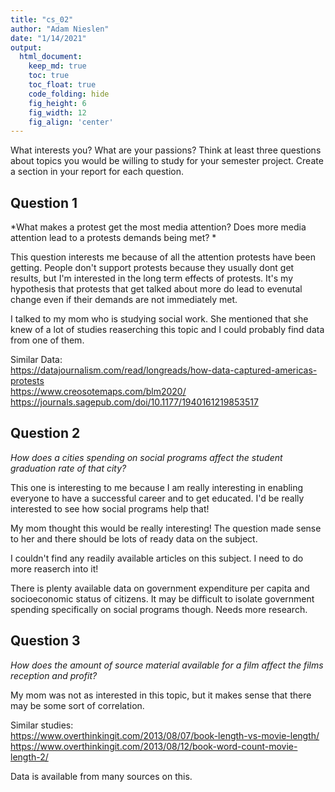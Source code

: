```yaml
---
title: "cs_02"
author: "Adam Nieslen"
date: "1/14/2021"
output: 
  html_document:  
    keep_md: true
    toc: true
    toc_float: true
    code_folding: hide
    fig_height: 6
    fig_width: 12
    fig_align: 'center'
---
```




What interests you? What are your passions? Think at least three questions about topics you would be willing to study for your semester project. Create a section in your report for each question.  

## Question 1  
*What makes a protest get the most media attention? Does more media attention lead to a protests demands being met?  *

This question interests me because of all the attention protests have been getting. People don't support protests because they usually dont get results, but I'm interested in the long term effects of protests. It's my hypothesis that protests that get talked about more do lead to evenutal change even if their demands are not immediately met.  

I talked to my mom who is studying social work. She mentioned that she knew of a lot of studies reaserching this topic and I could probably find data from one of them.  

Similar Data:  
https://datajournalism.com/read/longreads/how-data-captured-americas-protests  
https://www.creosotemaps.com/blm2020/  
https://journals.sagepub.com/doi/10.1177/1940161219853517  

## Question 2  
*How does a cities spending on social programs affect the student graduation rate of that city?*  

This one is interesting to me because I am really interesting in enabling everyone to have a successful career and to get educated. I'd be really interested to see how social programs help that!  

My mom thought this would be really interesting! The question made sense to her and there should be lots of ready data on the subject.  

I couldn't find any readily available articles on this subject. I need to do more reaserch into it!  

There is plenty available data on government expenditure per capita and socioeconomic status of citizens. It may be difficult to isolate government spending specifically on social programs though. Needs more research.  

## Question 3  
*How does the amount of source material available for a film affect the films reception and profit?*   

My mom was not as interested in this topic, but it makes sense that there may be some sort of correlation.  

Similar studies:  
https://www.overthinkingit.com/2013/08/07/book-length-vs-movie-length/  
https://www.overthinkingit.com/2013/08/12/book-word-count-movie-length-2/  

Data is available from many sources on this.



